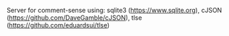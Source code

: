 Server for comment-sense
using:
	sqlite3 (https://www.sqlite.org),
	cJSON (https://github.com/DaveGamble/cJSON),
	tlse (https://github.com/eduardsui/tlse)
